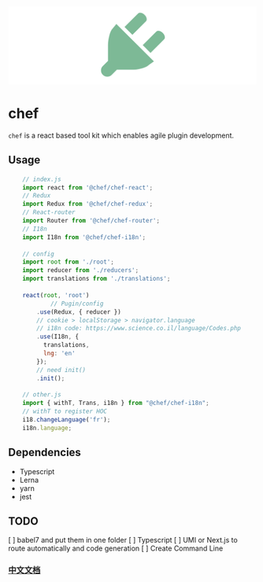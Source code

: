 ![new banner](https://raw.githubusercontent.com/wheelo/chef/master/Banner.png)

# chef
`chef` is a react based tool kit which enables agile plugin development.

## Usage
```javascript
	// index.js
	import react from '@chef/chef-react';
	// Redux
	import Redux from '@chef/chef-redux';
	// React-router
	import Router from '@chef/chef-router';
	// I18n
	import I18n from '@chef/chef-i18n';

	// config
	import root from './root';
	import reducer from './reducers';
	import translations from './translations';

	react(root, 'root')
    		// Pugin/config
		.use(Redux, { reducer })
		// cookie > localStorage > navigator.language
		// i18n code: https://www.science.co.il/language/Codes.php		
		.use(I18n, {
		  translations,
		  lng: 'en'
		});
		// need init()
		.init();
	
	// other.js
	import { withT, Trans, i18n } from "@chef/chef-i18n";
	// withT to register HOC
	i18.changeLanguage('fr');
	i18n.language;
```

## Dependencies
- Typescript
- Lerna
- yarn
- jest

## TODO
[ ] babel7 and put them in one folder
[ ] Typescript
[ ] UMI or Next.js to route automatically and code generation
[ ] Create Command Line


### [中文文档](https://github.com/wheelo/chef/blob/master/README_ZH.md)

